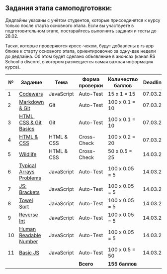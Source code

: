 ## Задания этапа самоподготовки:

Дедлайны указаны с учётом студентов, которые присоединятся к курсу только после старта основного этапа. Если вы участвуете в подготовительном этапе, постарайтесь выполнить задания и тесты до 28.02.

Таски, которые проверяются кросс-чеком, будут добавлены в rs app ближе к старту основного этапа, ориентировочно за одну-две недели до дедлайна. Об этом будет сделано объявление в анонсах (канал RS School в discord, в котором размещается самая важная информация курса).

| № | Задание                                | Тема     |Форма проверки| Количество баллов | Deadline |
| - | -------------------------------------- | -------- | ------------ | ----------------- | -------- |
| 1 |[Codewars](tasks/codewars.md)           |JavaScript| Auto-Test    | 15 х 1 = 15       | 07.03.21 |
| 2 |[Markdown & Git](tasks/git-markdown.md) |Git       | Auto-Test    | 100 х 0.1 = 10    | 07.03.21 |
| 3 |[HTML, CSS & Git Basics](tasks/html-css-git.md)|Git       | Auto-Test    | 100 х 0.1 = 10    | 07.03.21 |
| 4 |[HTML & CSS](tasks/html-css.md)         |HTML & CSS| Cross-Check  | 100 х 0.2 = 20    | 07.03.21 |
| 5 |[Wildlife](tasks/wildlife.md)           |HTML & CSS| Cross-Check  | 50 х 0.5 = 25     | 14.03.21 |
| 6 |[Typical Arrays Problems](https://github.com/rolling-scopes-school/typical-arrays-problems/blob/master/README.md)|JavaScript| Auto-Test    | 100 х 0.05 = 5    | 14.03.21 |
| 7 |[JS: Brackets](https://github.com/Shastel/brackets)                                                              |JavaScript| Auto-Test    | 100 х 0.05 = 5    | 14.03.21 |
| 8 |[Towel Sort](https://github.com/rolling-scopes-school/towel-sort/blob/master/README.md)                          |JavaScript| Auto-Test    | 100 х 0.05 = 5    | 14.03.21 |
| 9 |[Reverse Int](https://github.com/rolling-scopes-school/reverse-int/blob/master/README.md)                        |JavaScript| Auto-Test    | 100 х 0.05 = 5    | 14.03.21 |
| 10|[Human Readable Number](https://github.com/rolling-scopes-school/human-readable-number/blob/master/README.md)    |JavaScript| Auto-Test    | 100 х 0.05 = 5    | 14.03.21 |
| 11|[Basic JS](https://github.com/AlreadyBored/basic-js) |JavaScript| Auto-Test    | 100 х 0.5 = 50    | 14.03.21 |
|   |                                        |          | **Всего**    | **155 баллов**    |          |
